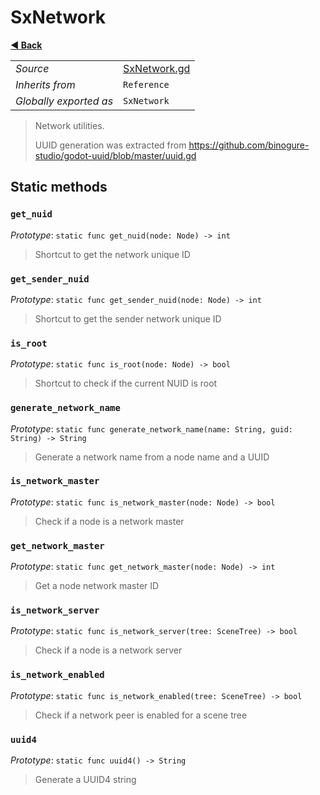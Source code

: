# SxNetwork

**[◀️ Back](../readme.md)**

|    |     |
|----|-----|
|*Source*|[SxNetwork.gd](../../extensions/SxNetwork.gd)|
|*Inherits from*|`Reference`|
|*Globally exported as*|`SxNetwork`|

> Network utilities.  
>   
> UUID generation was extracted from https://github.com/binogure-studio/godot-uuid/blob/master/uuid.gd  
## Static methods

### `get_nuid`

*Prototype*: `static func get_nuid(node: Node) -> int`

> Shortcut to get the network unique ID  
### `get_sender_nuid`

*Prototype*: `static func get_sender_nuid(node: Node) -> int`

> Shortcut to get the sender network unique ID  
### `is_root`

*Prototype*: `static func is_root(node: Node) -> bool`

> Shortcut to check if the current NUID is root  
### `generate_network_name`

*Prototype*: `static func generate_network_name(name: String, guid: String) -> String`

> Generate a network name from a node name and a UUID  
### `is_network_master`

*Prototype*: `static func is_network_master(node: Node) -> bool`

> Check if a node is a network master  
### `get_network_master`

*Prototype*: `static func get_network_master(node: Node) -> int`

> Get a node network master ID  
### `is_network_server`

*Prototype*: `static func is_network_server(tree: SceneTree) -> bool`

> Check if a node is a network server  
### `is_network_enabled`

*Prototype*: `static func is_network_enabled(tree: SceneTree) -> bool`

> Check if a network peer is enabled for a scene tree  
### `uuid4`

*Prototype*: `static func uuid4() -> String`

> Generate a UUID4 string  
